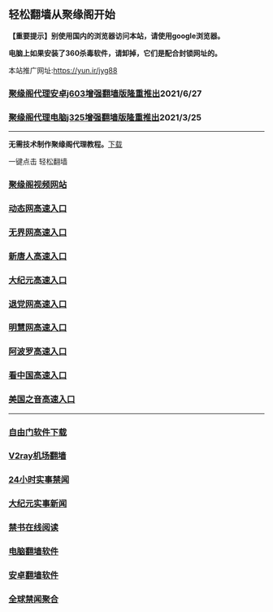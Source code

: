 ## 轻松翻墙从聚缘阁开始

**【重要提示】别使用国内的浏览器访问本站，请使用google浏览器。**

**电脑上如果安装了360杀毒软件，请卸掉，它们是配合封锁网址的。**

本站推广网址:https://yun.ir/jyg88

### [聚缘阁代理安卓j603增强翻墙版隆重推出](https://gitlab.com/juyuange/2/-/raw/master/j603.apk)2021/6/27

### [聚缘阁代理电脑j325增强翻墙版隆重推出](https://gitlab.com/juyuange/2/-/raw/master/j325dn.rar)2021/3/25

***



**无需技术制作聚缘阁代理教程。**[下载](https://gitlab.com/j25414/jyg/-/raw/master/jygdl.rar)

一键点击 轻松翻墙




### [聚缘阁视频网站](https://v3.yyrru.ml/)

### [动态网高速入口](https://88v.frtty.tk/jjcbc/u45565p)

### [无界网高速入口](https://88v.frtty.tk/yybbb/r12a)

### [新唐人高速入口](https://88v.frtty.tk/ccmmm/r5r)

### [大纪元高速入口](https://88v.frtty.tk/ymmm/b7c)

### [退党网高速入口](https://88v.frtty.tk/ffwww/b8c)

### [明慧网高速入口](https://88v.frtty.tk/cgggff/n3c)

### [阿波罗高速入口](https://88v.frtty.tk/ccceee/c13a)

### [看中国高速入口](https://88v.frtty.tk/nnnqqq/c11n)

### [美国之音高速入口](https://88v.frtty.tk/ccmml/t18m)


***






### [自由门软件下载](https://git.io/skyfree)

### [V2ray机场翻墙](https://github.com/bannedbook/fanqiang/wiki/V2ray%E6%9C%BA%E5%9C%BA)

### [24小时实事禁闻](https://github.com/fyvn2199/djy/blob/master/gb/n24hr.md?dfh#1)

### [大纪元实事新闻](https://github.com/fyvn2199/djy/blob/master/gb/nsc413.md?dfh#1)

### [禁书在线阅读](https://github.com/txyzum203/djy/blob/master/gb/9p.md?flntdtv#1)

### [电脑翻墙软件](https://github.com/Alvin9999/new-pac/wiki)

### [安卓翻墙软件](https://git.io/afq)

### [全球禁闻聚合](https://github.com/gfw-breaker/banned-news1/blob/master/README.md)












